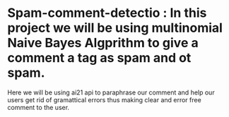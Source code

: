 # Spam-comment-detectio : In this project we will be using multinomial Naive Bayes Algprithm to give a comment a tag as spam and ot spam.
Here we will be using ai21 api to paraphrase our comment and help our users get rid of gramattical errors thus making clear and error free 
comment to the user.
